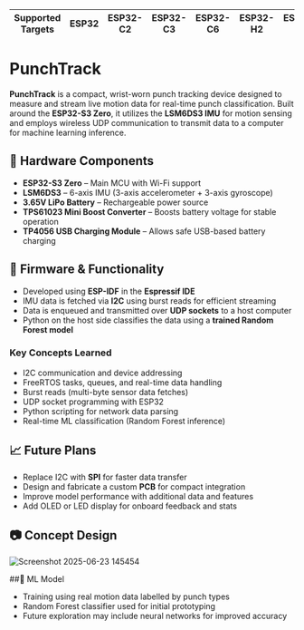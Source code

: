 | Supported Targets | ESP32 | ESP32-C2 | ESP32-C3 | ESP32-C6 | ESP32-H2 | ESP32-P4 | ESP32-S2 | ESP32-S3 |
| ----------------- | ----- | -------- | -------- | -------- | -------- | -------- | -------- | -------- |

# PunchTrack

**PunchTrack** is a compact, wrist-worn punch tracking device designed to measure and stream live motion data for real-time punch classification. Built around the **ESP32-S3 Zero**, it utilizes the **LSM6DS3 IMU** for motion sensing and employs wireless UDP communication to transmit data to a computer for machine learning inference.

## 🔧 Hardware Components

- **ESP32-S3 Zero** – Main MCU with Wi-Fi support
- **LSM6DS3** – 6-axis IMU (3-axis accelerometer + 3-axis gyroscope)
- **3.65V LiPo Battery** – Rechargeable power source
- **TPS61023 Mini Boost Converter** – Boosts battery voltage for stable operation
- **TP4056 USB Charging Module** – Allows safe USB-based battery charging

## 🧠 Firmware & Functionality

- Developed using **ESP-IDF** in the **Espressif IDE**
- IMU data is fetched via **I2C** using burst reads for efficient streaming
- Data is enqueued and transmitted over **UDP sockets** to a host computer
- Python on the host side classifies the data using a **trained Random Forest model**

### Key Concepts Learned

- I2C communication and device addressing
- FreeRTOS tasks, queues, and real-time data handling
- Burst reads (multi-byte sensor data fetches)
- UDP socket programming with ESP32
- Python scripting for network data parsing
- Real-time ML classification (Random Forest inference)

## 📈 Future Plans

- Replace I2C with **SPI** for faster data transfer
- Design and fabricate a custom **PCB** for compact integration
- Improve model performance with additional data and features
- Add OLED or LED display for onboard feedback and stats

## 📷 Concept Design
![Screenshot 2025-06-23 145454](https://github.com/user-attachments/assets/f1677878-8b76-4ea0-b57d-ae7d0895d832)

##🧐 ML Model

- Training using real motion data labelled by punch types
- Random Forest classifier used for initial prototyping
- Future exploration may include neural networks for improved accuracy
